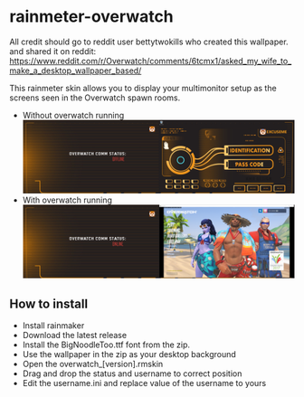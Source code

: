 # rainmeter-overwatch

All credit should go to reddit user bettytwokills who created this wallpaper. and shared it on reddit: https://www.reddit.com/r/Overwatch/comments/6tcmx1/asked_my_wife_to_make_a_desktop_wallpaper_based/


This rainmeter skin allows you to display your multimonitor setup as the screens seen in the Overwatch spawn rooms.
- Without overwatch running
![Example](https://raw.githubusercontent.com/ExcuseMi/rainmeter-overwatch/master/2017-08-14%2000_36_54-Clipboard.png)
- With overwatch running
![Example](https://raw.githubusercontent.com/ExcuseMi/rainmeter-overwatch/master/2017-08-14%2000_41_44-Clipboard.png)

## How to install

- Install rainmaker
- Download the latest release
- Install the BigNoodleToo.ttf font from the zip.
- Use the wallpaper in the zip as your desktop background
- Open the overwatch_[version].rmskin
- Drag and drop the status and username to correct position
- Edit the username.ini and replace value of the username to yours
